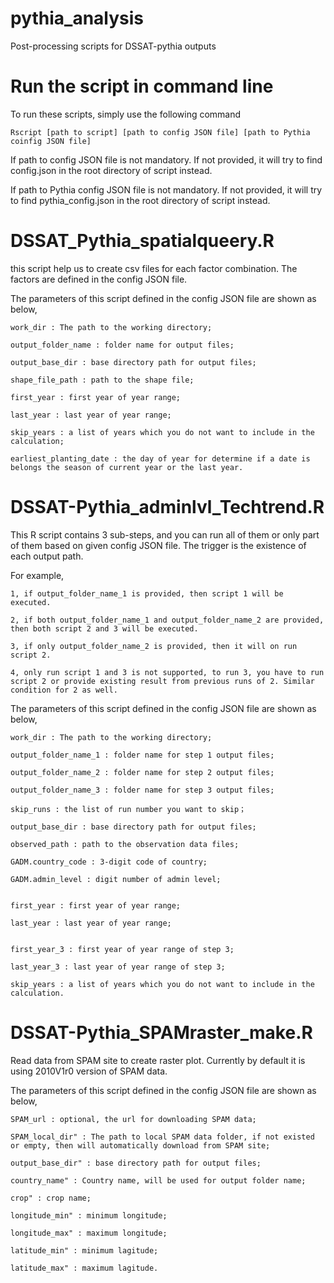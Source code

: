 # pythia_analysis
Post-processing scripts for DSSAT-pythia outputs

# Run the script in command line
To run these scripts, simply use the following command

    Rscript [path to script] [path to config JSON file] [path to Pythia coinfig JSON file]
 
If path to config JSON file is not mandatory. If not provided, it will try to find config.json in the root directory of script instead.
  
If path to Pythia config JSON file is not mandatory. If not provided, it will try to find pythia_config.json in the root directory of script instead.

# DSSAT_Pythia_spatialqueery.R
this script help us to create csv files for each factor combination. The factors are defined in the config JSON file.

The parameters of this script defined in the config JSON file are shown as below,

    work_dir : The path to the working directory;
    
    output_folder_name : folder name for output files;
    
    output_base_dir : base directory path for output files;
    
    shape_file_path : path to the shape file;
    
    first_year : first year of year range;
    
    last_year : last year of year range;
    
    skip_years : a list of years which you do not want to include in the calculation;
    
    earliest_planting_date : the day of year for determine if a date is belongs the season of current year or the last year.
    
# DSSAT-Pythia_adminlvl_Techtrend.R
This R script contains 3 sub-steps, and you can run all of them or only part of them based on given config JSON file. The trigger is the existence of each output path.

For example,

    1, if output_folder_name_1 is provided, then script 1 will be executed.
    
    2, if both output_folder_name_1 and output_folder_name_2 are provided, then both script 2 and 3 will be executed.
    
    3, if only output_folder_name_2 is provided, then it will on run script 2.
    
    4, only run script 1 and 3 is not supported, to run 3, you have to run script 2 or provide existing result from previous runs of 2. Similar condition for 2 as well.
 
The parameters of this script defined in the config JSON file are shown as below,
 
    work_dir : The path to the working directory;
    
    output_folder_name_1 : folder name for step 1 output files;
    
    output_folder_name_2 : folder name for step 2 output files;
    
    output_folder_name_3 : folder name for step 3 output files;
    
    skip_runs : the list of run number you want to skip；
    
    output_base_dir : base directory path for output files;
    
    observed_path : path to the observation data files;
    
    GADM.country_code : 3-digit code of country;
      
    GADM.admin_level : digit number of admin level;
      
    
    first_year : first year of year range;
    
    last_year : last year of year range;
    

    first_year_3 : first year of year range of step 3;
    
    last_year_3 : last year of year range of step 3;
    
    skip_years : a list of years which you do not want to include in the calculation.
    
# DSSAT-Pythia_SPAMraster_make.R
Read data from SPAM site to create raster plot. Currently by default it is using 2010V1r0 version of SPAM data.
    
The parameters of this script defined in the config JSON file are shown as below,
    
    SPAM_url : optional, the url for downloading SPAM data;
    
    SPAM_local_dir" : The path to local SPAM data folder, if not existed or empty, then will automatically download from SPAM site;
    
    output_base_dir" : base directory path for output files;
    
    country_name" : Country name, will be used for output folder name;
    
    crop" : crop name;
    
    longitude_min" : minimum longitude;
    
    longitude_max" : maximum longitude;
    
    latitude_min" : minimum lagitude;
    
    latitude_max" : maximum lagitude.
    
